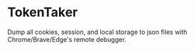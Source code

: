 # TokenTaker
Dump all cookies, session, and local storage to json files with Chrome/Brave/Edge's remote debugger.
